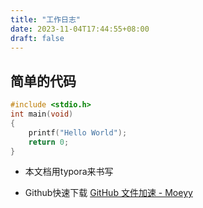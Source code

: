 ```yaml
---
title: "工作日志"
date: 2023-11-04T17:44:55+08:00
draft: false
---
```




##  简单的代码

```c
#include <stdio.h>
int main(void)
{
    printf("Hello World");
    return 0;
}
```





* 本文档用typora来书写

* Github快速下载 [GitHub 文件加速 - Moeyy](https://moeyy.cn/gh-proxy)

  
